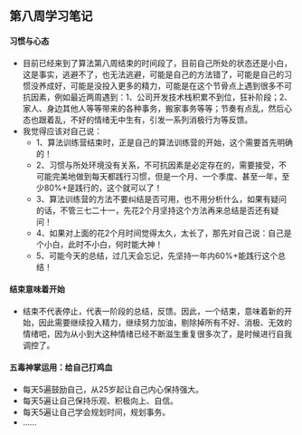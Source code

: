 ## 第八周学习笔记
#### 习惯与心态
+ 目前已经来到了算法第八周结束的时间段了，目前自己所处的状态还是小白，这是事实，逃避不了，也无法逃避，可能是自己的方法错了，可能是自己的习惯没养成好，可能是没投入更多的精力，可能是在这个节骨点上遇到很多不可抗因素，例如最近两周遇到：1、公司开发技术栈积累不到位，狂补阶段；2、家人、身边其他人等等带来的各种事务，搬家事务等等；节奏有点乱，然后心态也跟着乱，不好的情绪无中生有，引发一系列消极行为等反馈。
+ 我觉得应该对自己说：
    + 1、算法训练营结束时，正是自己的算法训练营的开始，这个需要首先明确的！
    + 2、习惯与所处环境没有关系，不可抗因素是必定存在的，需要接受，不可能完美地做到每天都践行习惯，但是一个月、一个季度、甚至一年，至少80%+是践行的，这个就可以了！
    + 3、算法训练营的方法不要纠结是否可用，也不用分析什么，如果有疑问的话，不管三七二十一，先花2个月坚持这个方法再来总结是否还有疑问！
    + 4、如果对上面的花2个月时间觉得太久，太长了，那先对自己说：自己是个小白，此时不小白，何时能大神！
    + 5、可能今天的总结，过几天会忘记，先坚持一年内60%+能践行这个总结！
#### 结束意味着开始
+ 结束不代表停止，代表一阶段的总结，反馈。因此，一个结束，意味着新的开始，因此需要继续投入精力，继续努力加油，剔除掉所有不好、消极、无效的情绪吧，因为从小到大这种情绪已经不断滋生重复很多次了，是时候进行自我调控了。
#### 五毒神掌运用：给自己打鸡血
+ 每天5遍鼓励自己，从25岁起让自己内心保持强大。
+ 每天5遍让自己保持乐观、积极向上、自信。
+ 每天5遍让自己学会规划时间，规划事务。
+ ......
